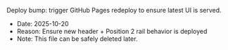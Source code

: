 Deploy bump: trigger GitHub Pages redeploy to ensure latest UI is served.

- Date: 2025-10-20
- Reason: Ensure new header + Position 2 rail behavior is deployed
- Note: This file can be safely deleted later.

